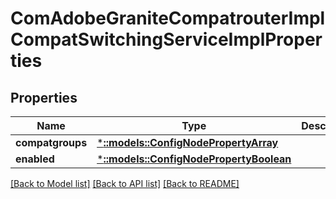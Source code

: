 # ComAdobeGraniteCompatrouterImplCompatSwitchingServiceImplProperties

## Properties
Name | Type | Description | Notes
------------ | ------------- | ------------- | -------------
**compatgroups** | [***::models::ConfigNodePropertyArray**](configNodePropertyArray.md) |  | [optional] 
**enabled** | [***::models::ConfigNodePropertyBoolean**](configNodePropertyBoolean.md) |  | [optional] 

[[Back to Model list]](../README.md#documentation-for-models) [[Back to API list]](../README.md#documentation-for-api-endpoints) [[Back to README]](../README.md)


